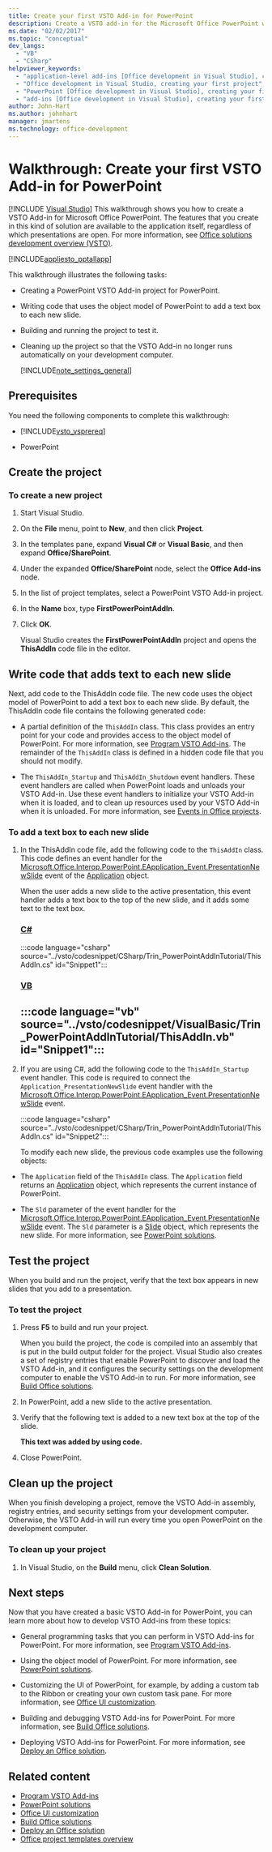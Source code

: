 ```yaml
---
title: Create your first VSTO Add-in for PowerPoint
description: Create a VSTO add-in for the Microsoft Office PowerPoint with features that are available to the application itself, regardless of which presentations are open.
ms.date: "02/02/2017"
ms.topic: "conceptual"
dev_langs:
  - "VB"
  - "CSharp"
helpviewer_keywords:
  - "application-level add-ins [Office development in Visual Studio], creating your first project"
  - "Office development in Visual Studio, creating your first project"
  - "PowerPoint [Office development in Visual Studio], creating your first project"
  - "add-ins [Office development in Visual Studio], creating your first project"
author: John-Hart
ms.author: johnhart
manager: jmartens
ms.technology: office-development
---
```

# Walkthrough: Create your first VSTO Add-in for PowerPoint

 [!INCLUDE [Visual Studio](~/includes/applies-to-version/vs-windows-only.md)]
  This walkthrough shows you how to create a VSTO Add-in for Microsoft Office PowerPoint. The features that you create in this kind of solution are available to the application itself, regardless of which presentations are open. For more information, see [Office solutions development overview &#40;VSTO&#41;](../vsto/office-solutions-development-overview-vsto.md).

 [!INCLUDE[appliesto_pptallapp](../vsto/includes/appliesto-pptallapp-md.md)]

 This walkthrough illustrates the following tasks:

- Creating a PowerPoint VSTO Add-in project for PowerPoint.

- Writing code that uses the object model of PowerPoint to add a text box to each new slide.

- Building and running the project to test it.

- Cleaning up the project so that the VSTO Add-in no longer runs automatically on your development computer.

  [!INCLUDE[note_settings_general](../sharepoint/includes/note-settings-general-md.md)]

## Prerequisites
 You need the following components to complete this walkthrough:

- [!INCLUDE[vsto_vsprereq](../vsto/includes/vsto-vsprereq-md.md)]

- PowerPoint

## Create the project

### To create a new project

1. Start Visual Studio.

2. On the **File** menu, point to **New**, and then click **Project**.

3. In the templates pane, expand **Visual C#** or **Visual Basic**, and then expand **Office/SharePoint**.

4. Under the expanded **Office/SharePoint** node, select the **Office Add-ins** node.

5. In the list of project templates, select a PowerPoint VSTO Add-in project.

6. In the **Name** box, type **FirstPowerPointAddIn**.

7. Click **OK**.

     Visual Studio creates the **FirstPowerPointAddIn** project and opens the **ThisAddIn** code file in the editor.

## Write code that adds text to each new slide
 Next, add code to the ThisAddIn code file. The new code uses the object model of PowerPoint to add a text box to each new slide. By default, the ThisAddIn code file contains the following generated code:

- A partial definition of the `ThisAddIn` class. This class provides an entry point for your code and provides access to the object model of PowerPoint. For more information, see [Program VSTO Add-ins](../vsto/programming-vsto-add-ins.md). The remainder of the `ThisAddIn` class is defined in a hidden code file that you should not modify.

- The `ThisAddIn_Startup` and `ThisAddIn_Shutdown` event handlers. These event handlers are called when PowerPoint loads and unloads your VSTO Add-in. Use these event handlers to initialize your VSTO Add-in when it is loaded, and to clean up resources used by your VSTO Add-in when it is unloaded. For more information, see [Events in Office projects](../vsto/events-in-office-projects.md).

### To add a text box to each new slide

1. In the ThisAddIn code file, add the following code to the `ThisAddIn` class. This code defines an event handler for the [Microsoft.Office.Interop.PowerPoint.EApplication_Event.PresentationNewSlide](/previous-versions/office/developer/office-2010/ff762876(v%3doffice.14)) event of the [Application](/previous-versions/office/developer/office-2010/ff764034(v=office.14)) object.

    When the user adds a new slide to the active presentation, this event handler adds a text box to the top of the new slide, and it adds some text to the text box.

    ### [C#](#tab/csharp)
    :::code language="csharp" source="../vsto/codesnippet/CSharp/Trin_PowerPointAddInTutorial/ThisAddIn.cs" id="Snippet1":::

    ### [VB](#tab/vb)
    :::code language="vb" source="../vsto/codesnippet/VisualBasic/Trin_PowerPointAddInTutorial/ThisAddIn.vb" id="Snippet1":::
    ---

2. If you are using C#, add the following code to the `ThisAddIn_Startup` event handler. This code is required to connect the `Application_PresentationNewSlide` event handler with the [Microsoft.Office.Interop.PowerPoint.EApplication_Event.PresentationNewSlide](/previous-versions/office/developer/office-2010/ff762876(v%3doffice.14)) event.

    :::code language="csharp" source="../vsto/codesnippet/CSharp/Trin_PowerPointAddInTutorial/ThisAddIn.cs" id="Snippet2":::

   To modify each new slide, the previous code examples use the following objects:

- The `Application` field of the `ThisAddIn` class. The `Application` field returns an [Application](/previous-versions/office/developer/office-2010/ff764034(v=office.14)) object, which represents the current instance of PowerPoint.

- The `Sld` parameter of the event handler for the [Microsoft.Office.Interop.PowerPoint.EApplication_Event.PresentationNewSlide](/previous-versions/office/developer/office-2010/ff762876(v%3doffice.14)) event. The `Sld` parameter is a [Slide](/previous-versions/office/developer/office-2010/ff763417(v=office.14)) object, which represents the new slide. For more information, see [PowerPoint solutions](../vsto/powerpoint-solutions.md).

## Test the project
 When you build and run the project, verify that the text box appears in new slides that you add to a presentation.

### To test the project

1. Press **F5** to build and run your project.

     When you build the project, the code is compiled into an assembly that is put in the build output folder for the project. Visual Studio also creates a set of registry entries that enable PowerPoint to discover and load the VSTO Add-in, and it configures the security settings on the development computer to enable the VSTO Add-in to run. For more information, see [Build Office solutions](../vsto/building-office-solutions.md).

2. In PowerPoint, add a new slide to the active presentation.

3. Verify that the following text is added to a new text box at the top of the slide.

     **This text was added by using code.**

4. Close PowerPoint.

## Clean up the project
 When you finish developing a project, remove the VSTO Add-in assembly, registry entries, and security settings from your development computer. Otherwise, the VSTO Add-in will run every time you open PowerPoint on the development computer.

### To clean up your project

1. In Visual Studio, on the **Build** menu, click **Clean Solution**.

## Next steps
 Now that you have created a basic VSTO Add-in for PowerPoint, you can learn more about how to develop VSTO Add-ins from these topics:

- General programming tasks that you can perform in VSTO Add-ins for PowerPoint. For more information, see [Program VSTO Add-ins](../vsto/programming-vsto-add-ins.md).

- Using the object model of PowerPoint. For more information, see [PowerPoint solutions](../vsto/powerpoint-solutions.md).

- Customizing the UI of PowerPoint, for example, by adding a custom tab to the Ribbon or creating your own custom task pane. For more information, see [Office UI customization](../vsto/office-ui-customization.md).

- Building and debugging VSTO Add-ins for PowerPoint. For more information, see [Build Office solutions](../vsto/building-office-solutions.md).

- Deploying VSTO Add-ins for PowerPoint. For more information, see [Deploy an Office solution](../vsto/deploying-an-office-solution.md).

## Related content
- [Program VSTO Add-ins](../vsto/programming-vsto-add-ins.md)
- [PowerPoint solutions](../vsto/powerpoint-solutions.md)
- [Office UI customization](../vsto/office-ui-customization.md)
- [Build Office solutions](../vsto/building-office-solutions.md)
- [Deploy an Office solution](../vsto/deploying-an-office-solution.md)
- [Office project templates overview](../vsto/office-project-templates-overview.md)
